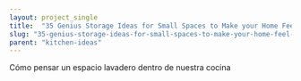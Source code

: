 ```yaml
---
layout: project_single
title:  "35 Genius Storage Ideas for Small Spaces to Make your Home Feel Bigger"
slug: "35-genius-storage-ideas-for-small-spaces-to-make-your-home-feel-bigger"
parent: "kitchen-ideas"
---
```

Cómo pensar un espacio lavadero dentro de nuestra cocina